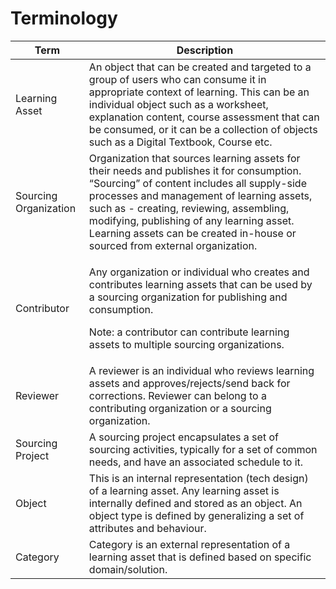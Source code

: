 # Terminology



| Term                  | Description                                                                                                                                                                                                                                                                                                                                                    |
| --------------------- | -------------------------------------------------------------------------------------------------------------------------------------------------------------------------------------------------------------------------------------------------------------------------------------------------------------------------------------------------------------- |
| Learning Asset        | An object that can be created and targeted to a group of users who can consume it in appropriate context of learning. This can be an individual object such as a worksheet, explanation content, course assessment that can be consumed, or it can be a collection of objects such as a Digital Textbook, Course etc.                                          |
| Sourcing Organization | Organization that sources learning assets for their needs and publishes it for consumption. “Sourcing” of content includes all supply-side processes and management of learning assets, such as - creating, reviewing, assembling, modifying, publishing of any learning asset. Learning assets can be created in-house or sourced from external organization. |
| Contributor           | <p>Any organization or individual who creates and contributes learning assets that can be used by a sourcing organization for publishing and consumption. </p><p>Note: a contributor can contribute learning assets to multiple sourcing organizations.</p>                                                                                                    |
| Reviewer              | A reviewer is an individual who reviews learning assets and approves/rejects/send back for corrections. Reviewer can belong to a contributing organization or a sourcing organization.                                                                                                                                                                         |
| Sourcing Project      | A sourcing project encapsulates a set of sourcing activities, typically for a set of common needs, and have an associated schedule to it.                                                                                                                                                                                                                      |
| Object                | This is an internal representation (tech design) of a learning asset. Any learning asset is internally defined and stored as an object. An object type is defined by generalizing a set of attributes and behaviour.                                                                                                                                           |
| Category              | Category is an external representation of a learning asset that is defined based on specific domain/solution.                                                                                                                                                                                                                                                  |

